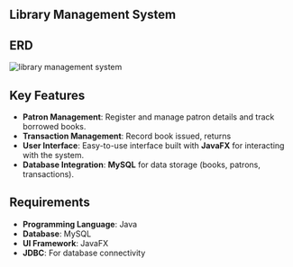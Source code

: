## Library Management System

## ERD
![library management system](https://github.com/user-attachments/assets/bebcaa6d-36fc-4804-96c6-06bcc69da6ea)

## Key Features
- **Patron Management**: Register and manage patron details and track borrowed books.
- **Transaction Management**: Record book issued, returns
- **User Interface**: Easy-to-use interface built with **JavaFX** for interacting with the system.
- **Database Integration**: **MySQL** for data storage (books, patrons, transactions).

## Requirements
- **Programming Language**: Java
- **Database**: MySQL
- **UI Framework**: JavaFX
- **JDBC**: For database connectivity
